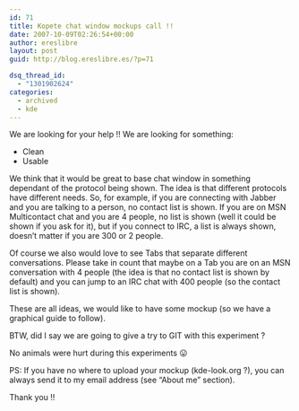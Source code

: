 ```yaml
---
id: 71
title: Kopete chat window mockups call !!
date: 2007-10-09T02:26:54+00:00
author: ereslibre
layout: post
guid: http://blog.ereslibre.es/?p=71

dsq_thread_id:
  - "1301902624"
categories:
  - archived
  - kde
---
```

We are looking for your help !! We are looking for something:

  * Clean
  * Usable

We think that it would be great to base chat window in something dependant of the protocol being shown. The idea is that different protocols have different needs. So, for example, if you are connecting with Jabber and you are talking to a person, no contact list is shown. If you are on MSN Multicontact chat and you are 4 people, no list is shown (well it could be shown if you ask for it), but if you connect to IRC, a list is always shown, doesn&#8217;t matter if you are 300 or 2 people.

Of course we also would love to see Tabs that separate different conversations. Please take in count that maybe on a Tab you are on an MSN conversation with 4 people (the idea is that no contact list is shown by default) and you can jump to an IRC chat with 400 people (so the contact list is shown).

These are all ideas, we would like to have some mockup (so we have a graphical guide to follow).

BTW, did I say we are going to give a try to GIT with this experiment ?

No animals were hurt during this experiments 😛

PS: If you have no where to upload your mockup (kde-look.org ?), you can always send it to my email address (see &#8220;About me&#8221; section).

Thank you !!
